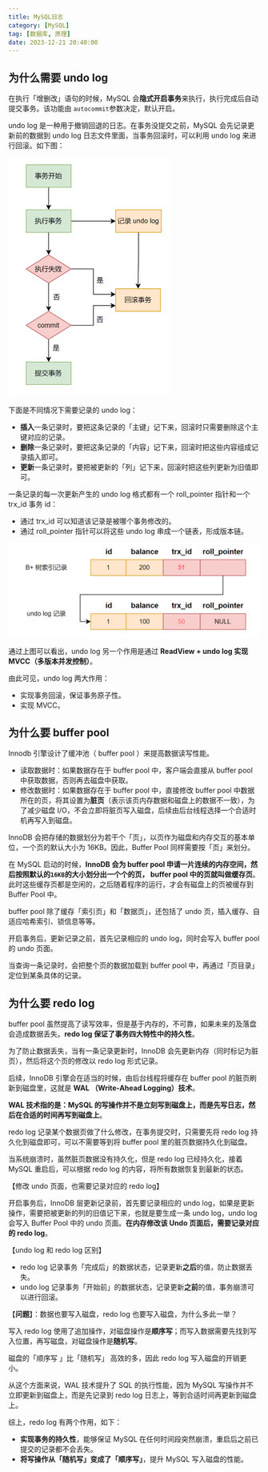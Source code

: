 ```yaml
---
title: MySQL日志
category: [MySQL]
tag: [数据库, 原理]
date: 2023-12-21 20:40:00
---
```


## 为什么需要 undo log

在执行「增删改」语句的时候，MySQL 会**隐式开启事务**来执行，执行完成后自动提交事务。该功能由 `autocommit`参数决定，默认开启。

undo log 是一种用于撤销回退的日志。在事务没提交之前，MySQL 会先记录更新前的数据到 undo log 日志文件里面，当事务回滚时，可以利用 undo log 来进行回滚。如下图：

<img src="./assets/image-20231222102126764.png" alt="image-20231222102126764" style="zoom:50%;" />

下面是不同情况下需要记录的 undo log：

- **插入**一条记录时，要把这条记录的「主键」记下来，回滚时只需要删除这个主键对应的记录。
- **删除**一条记录时，要把这条记录的「内容」记下来，回滚时把这些内容组成记录插入即可。
- **更新**一条记录时，要把被更新的「列」记下来，回滚时把这些列更新为旧值即可。

一条记录的每一次更新产生的 undo log 格式都有一个 roll_pointer 指针和一个 trx_id 事务 id：

- 通过 trx_id 可以知道该记录是被哪个事务修改的。
- 通过 roll_pointer 指针可以将这些 undo log 串成一个链表，形成版本链。

<img src="./assets/image-20231222113416325.png" alt="image-20231222113416325" style="zoom: 50%;" />

通过上图可以看出，undo log 另一个作用是通过 **ReadView + undo log 实现 MVCC（多版本并发控制）**。

由此可见，undo log 两大作用：

- 实现事务回滚，保证事务原子性。
- 实现 MVCC。

## 为什么要 buffer pool

Innodb 引擎设计了缓冲池（ buffer pool ）来提高数据读写性能。

- 读取数据时：如果数据存在于 buffer pool 中，客户端会直接从 buffer pool 中获取数据，否则再去磁盘中获取。
- 修改数据时：如果数据存在于 buffer pool 中，直接修改 buffer pool 中数据所在的页，将其设置为**脏页**（表示该页内存数据和磁盘上的数据不一致），为了减少磁盘 I/O，不会立即将脏页写入磁盘，后续由后台线程选择一个合适时机再写入到磁盘。

InnoDB 会把存储的数据划分为若干个「页」，以页作为磁盘和内存交互的基本单位，一个页的默认大小为 16KB。因此，Buffer Pool 同样需要按「页」来划分。

在 MySQL 启动的时候，**InnoDB 会为 buffer pool 申请一片连续的内存空间，然后按照默认的`16KB`的大小划分出一个个的页， buffer pool 中的页就叫做缓存页**。此时这些缓存页都是空闲的，之后随着程序的运行，才会有磁盘上的页被缓存到 Buffer Pool 中。

buffer pool 除了缓存「索引页」和「数据页」，还包括了 undo 页，插入缓存、自适应哈希索引、锁信息等等。

开启事务后，更新记录之前，首先记录相应的 undo log，同时会写入 buffer pool 的 undo 页面。

当查询一条记录时，会把整个页的数据加载到 buffer pool 中，再通过「页目录」定位到某条具体的记录。

## 为什么要 redo log

buffer pool 虽然提高了读写效率，但是基于内存的，不可靠，如果未来的及落盘会造成数据丢失。**redo log 保证了事务四大特性中的持久性**。

为了防止数据丢失，当有一条记录更新时，InnoDB 会先更新内存（同时标记为脏页），然后将这个页的修改以 redo log 形式记录。

后续，InnoDB 引擎会在适当的时候，由后台线程将缓存在 buffer pool 的脏页刷新到磁盘里，这就是 **WAL （Write-Ahead Logging）技术**。

**WAL 技术指的是：MySQL 的写操作并不是立刻写到磁盘上，而是先写日志，然后在合适的时间再写到磁盘上**。

redo log 记录某个数据页做了什么修改，在事务提交时，只需要先将 redo log 持久化到磁盘即可，可以不需要等到将 buffer pool 里的脏页数据持久化到磁盘。

当系统崩溃时，虽然脏页数据没有持久化，但是 redo log 已经持久化，接着 MySQL 重启后，可以根据 redo log 的内容，将所有数据恢复到最新的状态。

【修改 undo 页面，也需要记录对应的 redo log】

开启事务后，InnoDB 层更新记录前，首先要记录相应的 undo log，如果是更新操作，需要把被更新的列的旧值记下来，也就是要生成一条 undo log，undo log 会写入 Buffer Pool 中的 undo 页面。**在内存修改该 Undo 页面后，需要记录对应的 redo log**。

【undo log 和 redo log 区别】

- redo log 记录事务「完成后」的数据状态，记录更新**之后**的值，防止数据丢失。
- undo log 记录事务「开始前」的数据状态，记录更新**之前**的值，事务崩溃可以进行回滚。

【**问题**】：数据也要写入磁盘，redo log 也要写入磁盘，为什么多此一举？

写入 redo log 使用了追加操作，对磁盘操作是**顺序写**；而写入数据需要先找到写入位置，再写磁盘，对磁盘操作是**随机写**。

磁盘的「顺序写 」比「随机写」 高效的多，因此 redo log 写入磁盘的开销更小。

从这个方面来说，WAL 技术提升了 SQL 的执行性能，因为 MySQL 写操作并不立即更新到磁盘上，而是先记录到 redo log 日志上，等到合适时间再更新到磁盘上。

综上，redo log 有两个作用，如下：

- **实现事务的持久性**，能够保证 MySQL 在任何时间段突然崩溃，重启后之前已提交的记录都不会丢失。
- **将写操作从「随机写」变成了「顺序写」**，提升 MySQL 写入磁盘的性能。